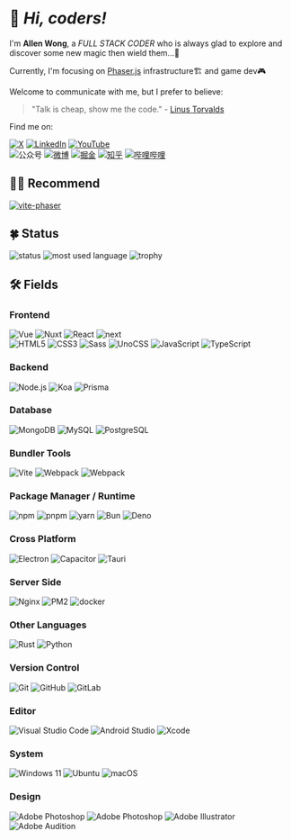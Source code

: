 # 🖖 *Hi, coders!*

I'm **Allen Wong**, a *FULL STACK CODER* who is always glad to explore and discover some new magic then wield them...🧙

Currently, I'm focusing on [Phaser.js](https://phaser.io) infrastructure🏗️ and game dev🎮

Welcome to communicate with me, but I prefer to believe:

> "Talk is cheap, show me the code." - [Linus Torvalds](https://github.com/torvalds)

Find me on:

[![X](https://img.shields.io/badge/-twitter-%23323031?style=flat-square&logo=x)](https://twitter.com/xiaofuyesnew)
[![LinkedIn](https://img.shields.io/badge/-LinkedIn-%23323031?style=flat-square&logo=linkedin)](https://www.linkedin.com/in/xiaofuyesnew/)
[![YouTube](https://img.shields.io/badge/-YouTube-%23323031?style=flat-square&logo=youtube)](https://www.youtube.com/channel/UCe-LRPFs6Atx7Z5hcp1K2nQ)\
![公众号](https://img.shields.io/badge/-公众号%20Phaser游-%23323031?style=flat-square&logo=wechat&logoColor=ffffff)
[![微博](https://img.shields.io/badge/-微博-%23323031?style=flat-square&logo=sina-weibo&logoColor=ffffff)](https://weibo.com/u/1183565322)
[![掘金](https://img.shields.io/badge/-掘金-%23323031?style=flat-square&logo=juejin&logoColor=ffffff)](https://juejin.cn/user/2928754705564184)
[![知乎](https://img.shields.io/badge/-知乎-%23323031?style=flat-square&logo=zhihu&logoColor=ffffff)](https://www.zhihu.com/people/xiaofuyesnew)
[![哔哩哔哩](https://img.shields.io/badge/-哔哩哔哩-%23323031?style=flat-square&logo=bilibili&logoColor=ffffff)](https://space.bilibili.com/747089/)

## 💁‍♂️ Recommend

[![vite-phaser](https://img.shields.io/badge/-vite%20phaser-%23323031?style=flat-square&logo=github)](https://github.com/xiaofuyesnew/vite-phaser)

## 🍀 Status

![status](https://github-readme-stats.vercel.app/api?username=xiaofuyesnew&theme=merko&show_icons=true)
![most used language](https://github-readme-stats.vercel.app/api/top-langs/?username=xiaofuyesnew&layout=compact&theme=merko)
![trophy](https://github-profile-trophy.vercel.app/?username=xiaofuyesnew&theme=onedark&rank=SECRET,SSS,SS,S,AAA,AA,A,B,C)

## 🛠️ Fields

### Frontend

![Vue](https://img.shields.io/badge/-Vue-%23323031?style=flat-square&logo=vue.js&logoColor=4FC08D)
![Nuxt](https://img.shields.io/badge/-Nuxt-%23323031?style=flat-square&logo=nuxt.js&logoColor=4FC08D)
![React](https://img.shields.io/badge/-React-%23323031?style=flat-square&logo=react&logoColor=61DAFB)
![next](https://img.shields.io/badge/-Next-%23323031?style=flat-square&logo=next.js)\
![HTML5](https://img.shields.io/badge/-HTML5-%23E34C26?style=flat-square&logo=html5&logoColor=ffffff)
![CSS3](https://img.shields.io/badge/-CSS3-%23197CBE?style=flat-square&logo=css3)
![Sass](https://img.shields.io/badge/-Sass-%23197CBE?style=flat-square&logo=sass&color=333333)
![UnoCSS](https://img.shields.io/badge/-UnoCSS-%23CB6498?style=flat-square&logo=unocss&logoColor=ffffff&color=333333)
![JavaScript](https://img.shields.io/badge/-JavaScript-%23F7DF1C?style=flat-square&logo=javascript&logoColor=000000&labelColor=%23ECD83E&color=%23ECD83E)
![TypeScript](https://img.shields.io/badge/-TypeScript-%23579050?style=flat-square&logo=typescript&logoColor=ffffff&color=3178c6)

### Backend

![Node.js](https://img.shields.io/badge/-Node.js-%23579050?style=flat-square&logo=node.js&logoColor=ffffff)
![Koa](https://img.shields.io/badge/-Koa-%23579050?logo=koa&style=flat-square&color=2C2C32)
![Prisma](https://img.shields.io/badge/-Prisma-%23323031?style=flat-square&logo=prisma&logoColor=ffffff)

### Database

![MongoDB](https://img.shields.io/badge/-MongoDB-%23579050?style=flat-square&logo=mongodb&logoColor=ffffff&color=47A248)
![MySQL](https://img.shields.io/badge/-MySQL-%23579050?style=flat-square&logo=mysql&logoColor=ffffff&color=4479A1)
![PostgreSQL](https://img.shields.io/badge/-PostgreSQL-%23579050?style=flat-square&logo=PostgreSQL&logoColor=ffffff&color=4169E1)

### Bundler Tools

![Vite](https://img.shields.io/badge/-Vite-%23323031?style=flat-square&logo=vite)
![Webpack](https://img.shields.io/badge/-Webpack-%23323031?style=flat-square&logo=webpack&logoColor=8DD6F9)
![Webpack](https://img.shields.io/badge/-esbuild-%23323031?style=flat-square&logo=esbuild&logoColor=FFCF00)

### Package Manager / Runtime

![npm](https://img.shields.io/badge/-npm-%23579050?style=flat-square&logo=npm&logoColor=CB3837&color=2C2C32)
![pnpm](https://img.shields.io/badge/-pnpm-%23579050?style=flat-square&logo=pnpm&logoColor=F69220&color=2C2C32)
![yarn](https://img.shields.io/badge/-yarn-%23579050?style=flat-square&logo=yarn&logoColor=ffffff&color=2C8EBB)
![Bun](https://img.shields.io/badge/-Bun-%23579050?style=flat-square&logo=bun&color=2C2C32)
![Deno](https://img.shields.io/badge/-Deno-%23579050?style=flat-square&logo=deno&color=2C2C32)

### Cross Platform

![Electron](https://img.shields.io/badge/-Electron-%23323031?style=flat-square&logo=electron&color=2C2C32)
![Capacitor](https://img.shields.io/badge/-Capacitor-%23323031?style=flat-square&logo=capacitor&color=2C2C32)
![Tauri](https://img.shields.io/badge/-Tauri-%23323031?style=flat-square&logo=tauri&color=2C2C32)

### Server Side

![Nginx](https://img.shields.io/badge/-Nginx-%23579050?style=flat-square&logo=nginx&logoColor=ffffff&color=009639)
![PM2](https://img.shields.io/badge/-PM2-%23579050?style=flat-square&logo=pm2&logoColor=ffffff&color=2b037a)
![docker](https://img.shields.io/badge/-docker-%23579050?style=flat-square&logo=docker&color=2C2C32)

### Other Languages

![Rust](https://img.shields.io/badge/-Rust-%23323031?style=flat-square&logo=rust&logoColor=ffffff&color=2C2C32)
![Python](https://img.shields.io/badge/-Python-%23323031?style=flat-square&logo=python&logoColor=ffffff&color=3776AB)

### Version Control

![Git](https://img.shields.io/badge/-Git-%23579050?style=flat-square&logo=git&logoColor=ffffff&color=F05032)
![GitHub](https://img.shields.io/badge/-GitHub-%23579050?style=flat-square&logo=github&color=2C2C32)
![GitLab](https://img.shields.io/badge/-GitLab-%23579050?style=flat-square&logo=gitlab&color=2C2C32)

### Editor

![Visual Studio Code](https://img.shields.io/badge/-Visual%20Studio%20Code-%23579050?style=flat-square&logo=visual-studio-code&logoColor=007ACC&color=2C2C32)
![Android Studio](https://img.shields.io/badge/-Android%20Studio-%23579050?style=flat-square&logo=android-studio&logoColor=3DDC84&color=2C2C32)
![Xcode](https://img.shields.io/badge/-Xcode-%23579050?style=flat-square&logo=xcode&logoColor=ffffff&color=147EFB)

### System

![Windows 11](https://img.shields.io/badge/-Windows%2011-%23579050?style=flat-square&logo=windows&logoColor=ffffff&color=0078D6)
![Ubuntu](https://img.shields.io/badge/-Ubuntu-%23579050?style=flat-square&logo=ubuntu&logoColor=ffffff&color=e95420)
![macOS](https://img.shields.io/badge/-macOS-%23579050?style=flat-square&logo=apple&logoColor=ffffff&color=2C2C32)

### Design

![Adobe Photoshop](https://img.shields.io/badge/-figma-%23579050?style=flat-square&logo=figma&logoColor=F24E1E&color=2C2C32)
![Adobe Photoshop](https://img.shields.io/badge/-Adobe%20Photoshop-%23579050?style=flat-square&logo=adobe-photoshop&logoColor=001e36&color=31A8FF)
![Adobe Illustrator](https://img.shields.io/badge/-Adobe%20Illustrator-%23579050?style=flat-square&logo=adobe-illustrator&logoColor=330000&color=FF9A00)
![Adobe Audition](https://img.shields.io/badge/-Adobe%20Audition-%23579050?style=flat-square&logo=adobe-audition&logoColor=00005b&color=9999FF)
